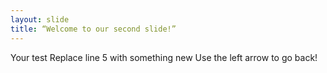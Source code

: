 ```yaml
---
layout: slide
title: “Welcome to our second slide!”
---
```

Your test Replace line 5 with something new 
Use the left arrow to go back!
